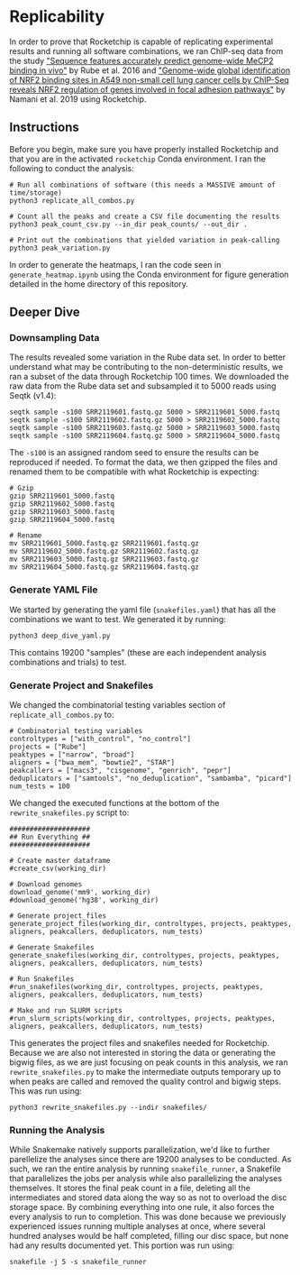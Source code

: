 # Replicability 

In order to prove that Rocketchip is capable of replicating experimental results and running all software combinations, we ran ChIP-seq data from the study ["Sequence features accurately predict genome-wide MeCP2 binding in vivo"](https://www.ncbi.nlm.nih.gov/pmc/articles/PMC4820824/) by Rube et al. 2016 and ["Genome-wide global identification of NRF2 binding sites in A549 non-small cell lung cancer cells by ChIP-Seq reveals NRF2 regulation of genes involved in focal adhesion pathways"](https://www.ncbi.nlm.nih.gov/pmc/articles/PMC6949066/#SD1) by Namani et al. 2019 using Rocketchip.

## Instructions

Before you begin, make sure you have properly installed Rocketchip and that you are in the activated `rocketchip` Conda environment. I ran the following to conduct the analysis:

```
# Run all combinations of software (this needs a MASSIVE amount of time/storage)
python3 replicate_all_combos.py

# Count all the peaks and create a CSV file documenting the results
python3 peak_count_csv.py --in_dir peak_counts/ --out_dir .

# Print out the combinations that yielded variation in peak-calling
python3 peak_variation.py
```

In order to generate the heatmaps, I ran the code seen in `generate_heatmap.ipynb` using the Conda environment for figure generation detailed in the home directory of this repository.

## Deeper Dive

### Downsampling Data

The results revealed some variation in the Rube data set. In order to better understand what may be contributing to the non-deterministic results, we ran a subset of the data through Rocketchip 100 times. We downloaded the raw data from the Rube data set and subsampled it to 5000 reads using Seqtk (v1.4):

```
seqtk sample -s100 SRR2119601.fastq.gz 5000 > SRR2119601_5000.fastq
seqtk sample -s100 SRR2119602.fastq.gz 5000 > SRR2119602_5000.fastq
seqtk sample -s100 SRR2119603.fastq.gz 5000 > SRR2119603_5000.fastq
seqtk sample -s100 SRR2119604.fastq.gz 5000 > SRR2119604_5000.fastq
```

The `-s100` is an assigned random seed to ensure the results can be reproduced if needed. To format the data, we then gzipped the files and renamed them to be compatible with what Rocketchip is expecting:

```
# Gzip
gzip SRR2119601_5000.fastq
gzip SRR2119602_5000.fastq
gzip SRR2119603_5000.fastq
gzip SRR2119604_5000.fastq

# Rename
mv SRR2119601_5000.fastq.gz SRR2119601.fastq.gz
mv SRR2119602_5000.fastq.gz SRR2119602.fastq.gz
mv SRR2119603_5000.fastq.gz SRR2119603.fastq.gz
mv SRR2119604_5000.fastq.gz SRR2119604.fastq.gz
```

### Generate YAML File

We started by generating the yaml file (`snakefiles.yaml`) that has all the combinations we want to test. We generated it by running:

```
python3 deep_dive_yaml.py
```

This contains 19200 "samples" (these are each independent analysis combinations and trials) to test.

### Generate Project and Snakefiles

We changed the combinatorial testing variables section of `replicate_all_combos.py` to:

```
# Combinatorial testing variables
controltypes = ["with_control", "no_control"] 
projects = ["Rube"]
peaktypes = ["narrow", "broad"]
aligners = ["bwa_mem", "bowtie2", "STAR"]
peakcallers = ["macs3", "cisgenome", "genrich", "pepr"]
deduplicators = ["samtools", "no_deduplication", "sambamba", "picard"]
num_tests = 100
```

We changed the executed functions at the bottom of the `rewrite_snakefiles.py` script to:

```
####################
## Run Everything ##
####################

# Create master dataframe
#create_csv(working_dir)

# Download genomes
download_genome('mm9', working_dir)
#download_genome('hg38', working_dir)

# Generate project_files
generate_project_files(working_dir, controltypes, projects, peaktypes, aligners, peakcallers, deduplicators, num_tests)

# Generate Snakefiles
generate_snakefiles(working_dir, controltypes, projects, peaktypes, aligners, peakcallers, deduplicators, num_tests)

# Run Snakefiles
#run_snakefiles(working_dir, controltypes, projects, peaktypes, aligners, peakcallers, deduplicators, num_tests)

# Make and run SLURM scripts 
#run_slurm_scripts(working_dir, controltypes, projects, peaktypes, aligners, peakcallers, deduplicators, num_tests)
```

This generates the project files and snakefiles needed for Rocketchip. Because we are also not interested in storing the data or generating the bigwig files, as we are just focusing on peak counts in this analysis, we ran `rewrite_snakefiles.py` to make the intermediate outputs temporary up to when peaks are called and removed the quality control and bigwig steps. This was run using:

```
python3 rewrite_snakefiles.py --indir snakefiles/
```

### Running the Analysis

While Snakemake natively supports parallelization, we'd like to further parellelize the analyses since there are 19200 analyses to be conducted. As such, we ran the entire analysis by running `snakefile_runner`, a Snakefile that parallelizes the jobs per analysis while also parallelizing the analyses themselves. It stores the final peak count in a file, deleting all the intermediates and stored data along the way so as not to overload the disc storage space. By combining everything into one rule, it also forces the every analysis to run to completion. This was done because we previously experienced issues running multiple analyses at once, where several hundred analyses would be half completed, filling our disc space, but none had any results documented yet. This portion was run using:

```
snakefile -j 5 -s snakefile_runner
```